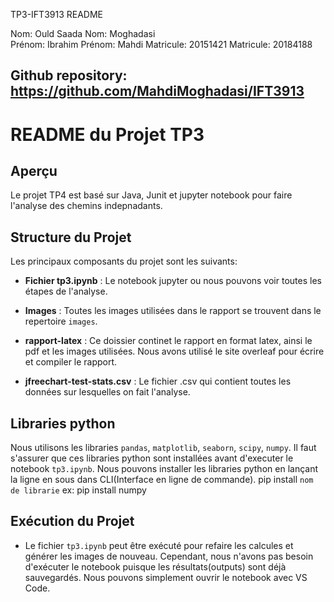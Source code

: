 TP3-IFT3913 README

Nom: Ould Saada         Nom: Moghadasi	
Prénom: Ibrahim         Prénom: Mahdi
Matricule: 20151421     Matricule: 20184188

Github repository: https://github.com/MahdiMoghadasi/IFT3913
------------------------------------------------------------------------------------------------------------------------------------
# README du Projet TP3

## Aperçu
Le projet TP4 est basé sur Java, Junit et jupyter notebook pour faire l'analyse des chemins indepnadants.

## Structure du Projet
Les principaux composants du projet sont les suivants:
- **Fichier tp3.ipynb** : Le notebook jupyter ou nous pouvons voir toutes les étapes de l'analyse.
  
- **Images** : Toutes les images utilisées dans le rapport se trouvent dans le repertoire `images`.


- **rapport-latex** : Ce doissier continet le rapport en format latex, ainsi le pdf et les images utilisées.
                      Nous avons utilisé le site overleaf pour écrire et compiler le rapport.

- **jfreechart-test-stats.csv** : Le fichier .csv qui contient toutes les données sur lesquelles on fait l'analyse.


## Libraries python
Nous utilisons les libraries `pandas`, `matplotlib`, `seaborn`, `scipy`, `numpy`.
Il faut s'assurer que ces libraries python sont installées avant d'executer le notebook `tp3.ipynb`.
Nous pouvons installer les libraries python en lançant la ligne en sous dans CLI(Interface en ligne de commande).
      pip install `nom de librarie`
ex:   pip install numpy


## Exécution du Projet
- Le fichier `tp3.ipynb` peut être exécuté pour refaire les calcules et générer les images de nouveau.
  Cependant, nous n'avons pas besoin d'exécuter le notebook puisque les résultats(outputs) sont déjà sauvegardés.
  Nous pouvons simplement ouvrir le notebook avec VS Code. 